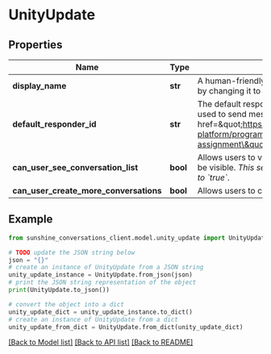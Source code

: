 # UnityUpdate


## Properties

Name | Type | Description | Notes
------------ | ------------- | ------------- | -------------
**display_name** | **str** | A human-friendly name used to identify the integration. &#x60;displayName&#x60; can be unset by changing it to &#x60;null&#x60;. | [optional] 
**default_responder_id** | **str** | The default responder ID for the integration. This is the ID of the responder that will be used to send messages to the user. For more information, refer to the &lt;a href&#x3D;\&quot;https://developer.zendesk.com/documentation/conversations/messaging-platform/programmable-conversations/switchboard/#default-integration-assignment\&quot;&gt;Switchboard guide&lt;/a&gt;.  | [optional] 
**can_user_see_conversation_list** | **bool** | Allows users to view their list of conversations. By default, the list of conversations will be visible. *This setting only applies to apps where &#x60;settings.multiConvoEnabled&#x60; is set to &#x60;true&#x60;*.  | [optional] 
**can_user_create_more_conversations** | **bool** | Allows users to create more than one conversation on the Unity integration. | [optional] 

## Example

```python
from sunshine_conversations_client.model.unity_update import UnityUpdate

# TODO update the JSON string below
json = "{}"
# create an instance of UnityUpdate from a JSON string
unity_update_instance = UnityUpdate.from_json(json)
# print the JSON string representation of the object
print(UnityUpdate.to_json())

# convert the object into a dict
unity_update_dict = unity_update_instance.to_dict()
# create an instance of UnityUpdate from a dict
unity_update_from_dict = UnityUpdate.from_dict(unity_update_dict)
```
[[Back to Model list]](../README.md#documentation-for-models) [[Back to API list]](../README.md#documentation-for-api-endpoints) [[Back to README]](../README.md)


